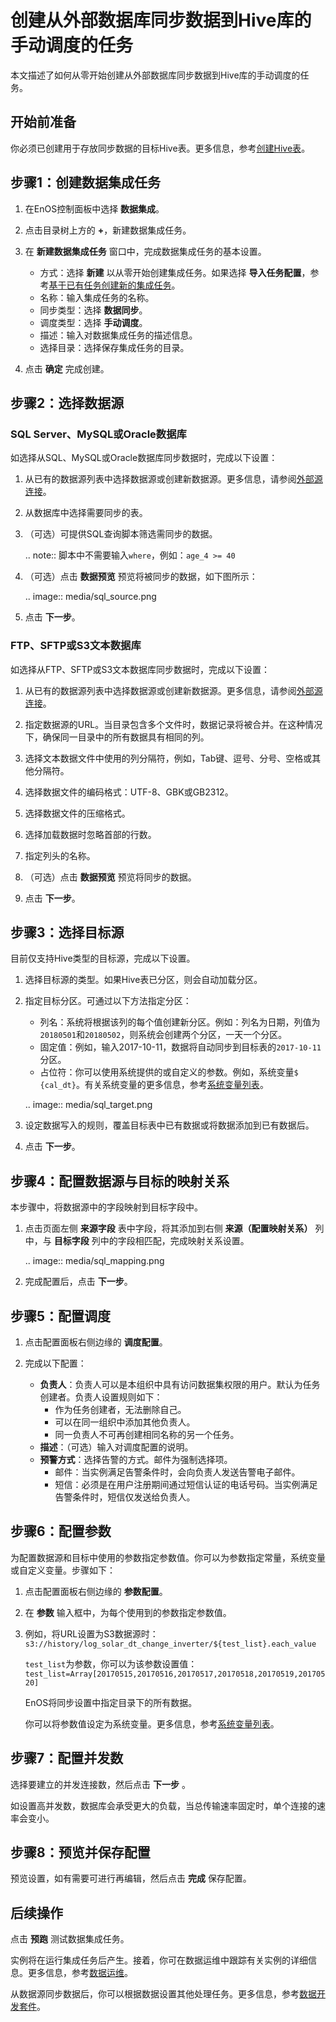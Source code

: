# 创建从外部数据库同步数据到Hive库的手动调度的任务

本文描述了如何从零开始创建从外部数据库同步数据到Hive库的手动调度的任务。

## 开始前准备<beforestart>

你必须已创建用于存放同步数据的目标Hive表。更多信息，参考[创建Hive表](/docs/offline-data/zh_CN/2.0.8/data_explorer/creating_hivetable.html)。


## 步骤1：创建数据集成任务<createworkflow>

1. 在EnOS控制面板中选择 **数据集成**。

2. 点击目录树上方的 **+**，新建数据集成任务。

3. 在 **新建数据集成任务** 窗口中，完成数据集成任务的基本设置。

   - 方式：选择 **新建** 以从零开始创建集成任务。如果选择 **导入任务配置**，参考[基于已有任务创建新的集成任务](importing_existing_config)。
   - 名称：输入集成任务的名称。
   - 同步类型：选择 **数据同步**。
   - 调度类型：选择 **手动调度**。
   - 描述：输入对数据集成任务的描述信息。
   - 选择目录：选择保存集成任务的目录。

4. 点击 **确定** 完成创建。


## 步骤2：选择数据源<selectdatasource>

### SQL Server、MySQL或Oracle数据库<database>

如选择从SQL、MySQL或Oracle数据库同步数据时，完成以下设置：

1. 从已有的数据源列表中选择数据源或创建新数据源。更多信息，请参阅[外部源连接](../data_source/datasource_overview)。

2. 从数据库中选择需要同步的表。

3. （可选）可提供SQL查询脚本筛选需同步的数据。

   .. note:: 脚本中不需要输入`where`，例如：`age_4 >= 40`

4. （可选）点击 **数据预览** 预览将被同步的数据，如下图所示：

   .. image:: media/sql_source.png

5. 点击 **下一步**。


### FTP、SFTP或S3文本数据库<textdatabase>

如选择从FTP、SFTP或S3文本数据库同步数据时，完成以下设置：

1. 从已有的数据源列表中选择数据源或创建新数据源。更多信息，请参阅[外部源连接](../data_source/datasource_overview)。

2. 指定数据源的URL。当目录包含多个文件时，数据记录将被合并。在这种情况下，确保同一目录中的所有数据具有相同的列。

3. 选择文本数据文件中使用的列分隔符，例如，Tab键、逗号、分号、空格或其他分隔符。

4. 选择数据文件的编码格式：UTF-8、GBK或GB2312。

5. 选择数据文件的压缩格式。

6. 选择加载数据时忽略首部的行数。

7. 指定列头的名称。

8. （可选）点击 **数据预览** 预览将同步的数据。

9. 点击 **下一步**。


## 步骤3：选择目标源<selecttarget>

目前仅支持Hive类型的目标源，完成以下设置。

1. 选择目标源的类型。如果Hive表已分区，则会自动加载分区。

2. 指定目标分区。可通过以下方法指定分区：

   - 列名：系统将根据该列的每个值创建新分区。例如：列名为日期，列值为`20180501`和`20180502`，则系统会创建两个分区，一天一个分区。
   - 固定值：例如，输入2017-10-11，数据将自动同步到目标表的`2017-10-11`分区。
   - 占位符：你可以使用系统提供的或自定义的参数。例如，系统变量`$ {cal_dt}`。有关系统变量的更多信息，参考[系统变量列表](../system_variables)。

   .. image:: media/sql_target.png

3. 设定数据写入的规则，覆盖目标表中已有数据或将数据添加到已有数据后。

4. 点击 **下一步**。

## 步骤4：配置数据源与目标的映射关系<maprelationship>

本步骤中，将数据源中的字段映射到目标字段中。

1. 点击页面左侧 **来源字段** 表中字段，将其添加到右侧 **来源（配置映射关系）** 列中，与 **目标字段** 列中的字段相匹配，完成映射关系设置。

   .. image:: media/sql_mapping.png

2. 完成配置后，点击 **下一步**。

## 步骤5：配置调度<configschedule>

1. 点击配置面板右侧边缘的 **调度配置**。

2. 完成以下配置：

   - **负责人**：负责人可以是本组织中具有访问数据集权限的用户。默认为任务创建者。负责人设置规则如下：
     - 作为任务创建者，无法删除自己。
     - 可以在同一组织中添加其他负责人。
     - 同一负责人不可再创建相同名称的另一个任务。
   - **描述**：（可选）输入对调度配置的说明。
   - **预警方式**：选择告警的方式。邮件为强制选择项。
     - 邮件：当实例满足告警条件时，会向负责人发送告警电子邮件。
     - 短信：必须是在用户注册期间通过短信认证的电话号码。当实例满足告警条件时，短信仅发送给负责人。


## 步骤6：配置参数<configparameter>

为配置数据源和目标中使用的参数指定参数值。你可以为参数指定常量，系统变量或自定义变量。步骤如下：

1. 点击配置面板右侧边缘的 **参数配置**。

2. 在 **参数** 输入框中，为每个使用到的参数指定参数值。

3. 例如，将URL设置为S3数据源时：`s3://history/log_solar_dt_change_inverter/${test_list}.each_value`

   `test_list`为参数，你可以为该参数设置值：`test_list=Array[20170515,20170516,20170517,20170518,20170519,20170520]`

   EnOS将同步设置中指定目录下的所有数据。

   你可以将参数值设定为系统变量。更多信息，参考[系统变量列表](../system_variables)。


## 步骤7：配置并发数<configconcurrency>

选择要建立的并发连接数，然后点击 **下一步** 。

如设置高并发数，数据库会承受更大的负载，当总传输速率固定时，单个连接的速率会变小。


## 步骤8：预览并保存配置<preview>

预览设置，如有需要可进行再编辑，然后点击 **完成** 保存配置。


## 后续操作<followup>

点击 **预跑** 测试数据集成任务。

实例将在运行集成任务后产生。接着，你可在数据运维中跟踪有关实例的详细信息。更多信息，参考[数据运维](../task_monitor/index)。

从数据源同步数据后，你可以根据数据设置其他处理任务。更多信息，参考[数据开发套件](../data_ide/dataide_overview)。
